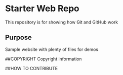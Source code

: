 # Starter Web Repo

This repository is for showing how Git and GitHub work

## Purpose

Sample website with plenty of files for demos


##COPYRIGHT
Copyright information

##HOW TO CONTRIBUTE

